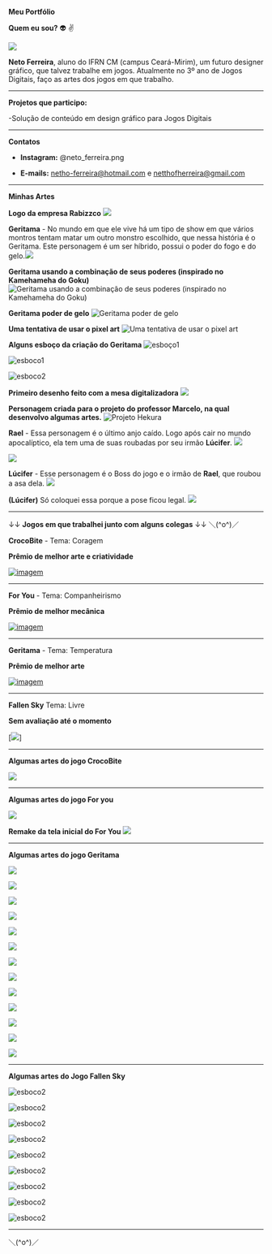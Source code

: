 **Meu Portfólio**

**Quem eu sou?** :alien: :v:

![](eu.png) 

**Neto Ferreira**, aluno do IFRN CM (campus Ceará-Mirim), um futuro designer gráfico, que talvez trabalhe em jogos. Atualmente no 3º ano de Jogos Digitais, faço as artes dos jogos em que trabalho. 

----------------------------------------------------------------------------------------------------------------------------------------

**Projetos que participo:**

-Solução de conteúdo em design gráfico para Jogos Digitais

----------------------------------------------------------------------------------------------------------------------------------------

**Contatos**

- **Instagram:** @neto_ferreira.png

- **E-mails:** netho-ferreira@hotmail.com e netthofherreira@gmail.com

----------------------------------------------------------------------------------------------------------------------------------------

**Minhas Artes**

**Logo da empresa Rabizzco**
![](caneca.png)

**Geritama** - No mundo em que ele vive há um tipo de show em que vários montros tentam matar um outro monstro escolhido, que nessa história é o Geritama. Este personagem é um ser híbrido, possui o poder do fogo e do gelo.![](geri_costas.jpg)

**Geritama usando a combinação de seus poderes (inspirado no Kamehameha do Goku)**
![Geritama usando a combinação de seus poderes (inspirado no Kamehameha do Goku)](geritama_kamehameha.jpeg)

**Geritama poder de gelo**
![Geritama poder de gelo](geritama_poder.jpeg)

**Uma tentativa de usar o pixel art**
![Uma tentativa de usar o pixel art](geritama_pixel.jpeg)

**Alguns esboço da criação do Geritama**
![esboço1](geritama_tela.jpeg)

![esboco1](esboco1.jpeg)

![esboco2](esboco2.jpeg)

**Primeiro desenho feito com a mesa digitalizadora**
![](rascunho.png)

**Personagem criada para o projeto do professor Marcelo, na qual desenvolvo algumas artes.** 
![Projeto Hekura](hekura_projeto.jpg)

**Rael** - Essa personagem é o último anjo caído. Logo após cair no mundo apocalíptico, ela tem uma de suas roubadas por seu irmão **Lúcifer**.
![](anjo.jpeg)

![](m.jpg)

**Lúcifer** - Esse personagem é o Boss do jogo e o irmão de **Rael**, que roubou a asa dela.
![](lu.jpg)

**(Lúcifer)** Só coloquei essa porque a pose ficou legal.
![](j.jpg)

----------------------------------------------------------------------------------------------------------------------------------------

↓↓ **Jogos em que trabalhei junto com alguns colegas** ↓↓ ＼(^o^)／



**CrocoBite** - Tema: Coragem

**Prêmio de melhor arte e criatividade**

<a href="https://danilo25.github.io/CrocoBite/" target="_blank"> ![imagem](croco.jpg) </a>

----------------------------------------------------------------------------------------------------------------------------------------

**For You** - Tema: Companheirismo

**Prêmio de melhor mecânica**

<a href="https://raixasantos.github.io/ForU/" target="_blank"> ![imagem](inicial.png) </a>


----------------------------------------------------------------------------------------------------------------------------------------

**Geritama** - Tema: Temperatura

**Prêmio de melhor arte**

<a href="https://tawanferreira10.github.io/geritama/" target="_blank"> ![imagem](tela_inicial_geritama.gif) </a>


----------------------------------------------------------------------------------------------------------------------------------------

**Fallen Sky** Tema: Livre

**Sem avaliação até o momento**

[![](olhos_piscando.gif)]

----------------------------------------------------------------------------------------------------------------------------------------

**Algumas artes do jogo CrocoBite**

![](boca_aberta.png)

----------------------------------------------------------------------------------------------------------------------------------------

**Algumas artes do jogo For you**

![](help.png)

**Remake da tela inicial do For You**
![](ff.jpg)

----------------------------------------------------------------------------------------------------------------------------------------

**Algumas artes do jogo Geritama**

![](pergunta.png)

![](respota.png)

![](opora.png)

![](run_geri.gif)

![](p.jpg)

![](pulo_geri.gif)

![](fogo.gif)

![](gelo.gif)

![](estranho.png)

![](lobo_run.gif)

![](000.png)

![](mon_1.gif)

![](mons_2.gif)

----------------------------------------------------------------------------------------------------------------------------------------

**Algumas artes do Jogo Fallen Sky**

![esboco2](anjo_correndo.gif)

![esboco2](idle.gif)

![esboco2](pulo.gif)

![esboco2](ataque_rael_1.gif)

![esboco2](n.gif)

![esboco2](especial.gif)

![esboco2](run_lu.gif)

![esboco2](ataque_lu_1.gif)

![esboco2](ataque_lu_2.gif)

---------------------------------------------------------------------------------------------------------------------------------------

＼(^o^)／

